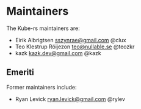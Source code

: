 # Maintainers

The Kube-rs maintainers are:

* Eirik Albrigtsen <sszynrae@gmail.com> @clux
* Teo Klestrup Röijezon <teo@nullable.se> @teozkr
* kazk <kazk.dev@gmail.com> @kazk

## Emeriti

Former maintainers include:

* Ryan Levick <ryan.levick@gmail.com> @rylev

<!--
# Adding a new maintainer

* Submit a PR modifying this file
* Obtain approvals per governance.md
* Invite maintainer to
  https://github.com/orgs/kube-rs/teams/maintainers/members
* Invite maintainer to https://github.com/orgs/kube-rs/people
-->
